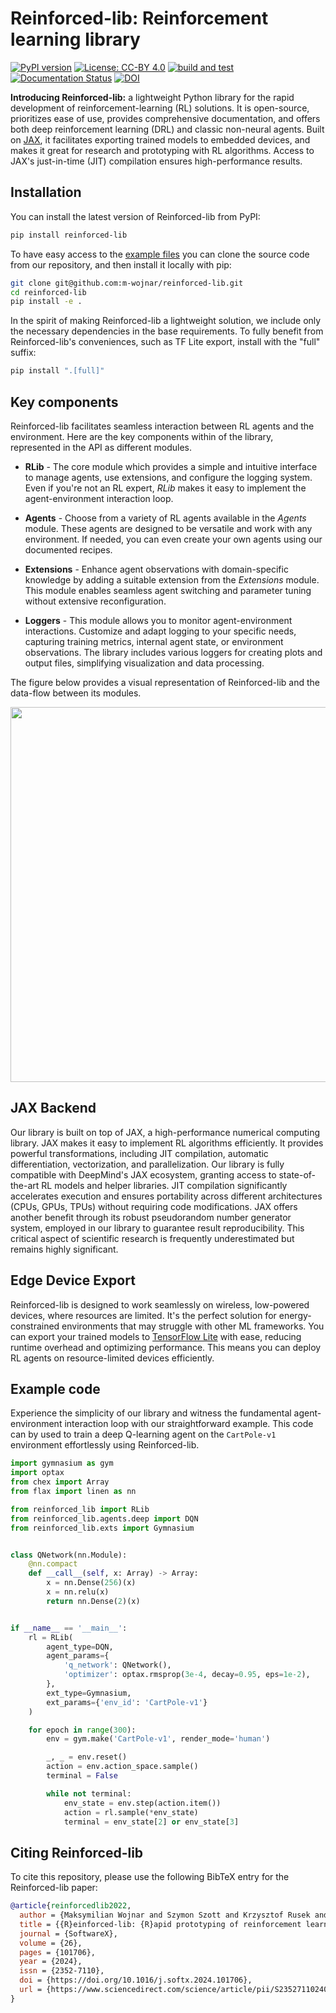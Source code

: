 # Reinforced-lib: Reinforcement learning library

[![PyPI version][pypi-badge]][pypi]
[![License: CC-BY 4.0][license-badge]][license]
[![build and test][tests-badge]][github-actions]
[![Documentation Status][rtd-badge]][documentation]
[![DOI](https://img.shields.io/badge/DOI-10.1016/j.softx.2024.101706-blue.svg)](https://doi.org/10.1016/j.softx.2024.101706)

[pypi-badge]: https://img.shields.io/pypi/v/reinforced-lib
[pypi]: https://pypi.org/project/reinforced-lib/
[license-badge]: https://img.shields.io/badge/Licenses-CC_BY_4.0-brightgreen
[license]: https://github.com/m-wojnar/reinforced-lib/blob/main/LICENSE
[tests-badge]: https://github.com/m-wojnar/reinforced-lib/actions/workflows/python-package.yml/badge.svg
[github-actions]: https://github.com/m-wojnar/reinforced-lib/actions
[rtd-badge]: https://readthedocs.org/projects/reinforced-lib/badge/?version=latest
[documentation]: https://reinforced-lib.readthedocs.io/en/latest/

**Introducing Reinforced-lib:** a lightweight Python library for the rapid development of reinforcement-learning (RL) 
solutions. It is open-source, prioritizes ease of use, provides comprehensive documentation, and offers both deep 
reinforcement learning (DRL) and classic non-neural agents. Built on [JAX](https://jax.readthedocs.io/en/latest/), 
it facilitates exporting trained models to embedded devices, and makes it great for research and prototyping with RL 
algorithms. Access to JAX's just-in-time (JIT) compilation ensures high-performance results.

## Installation

You can install the latest version of Reinforced-lib from PyPI:

```bash
pip install reinforced-lib
```

To have easy access to the [example files](https://github.com/m-wojnar/reinforced-lib/tree/main/examples)
you can clone the source code from our repository, and then install it locally with pip:

```bash
git clone git@github.com:m-wojnar/reinforced-lib.git
cd reinforced-lib
pip install -e .
```

In the spirit of making Reinforced-lib a lightweight solution, we include only the necessary dependencies in the base 
requirements. To fully benefit from Reinforced-lib's conveniences, such as TF Lite export, install with the "full" suffix:

```bash
pip install ".[full]"
```

## Key components

Reinforced-lib facilitates seamless interaction between RL agents and the environment. Here are the key components 
within of the library, represented in the API as different modules.

- **RLib** - The core module which provides a simple and intuitive interface to manage agents, use extensions, 
  and configure the logging system. Even if you're not an RL expert, *RLib* makes it easy to  implement the 
  agent-environment interaction loop.

- **Agents** - Choose from a variety of RL agents available in the *Agents* module. These agents are designed to be 
  versatile and work with any environment. If needed, you can even create your own agents using our documented recipes.

- **Extensions** - Enhance agent observations with domain-specific knowledge by adding a suitable extension from the 
  *Extensions* module. This module enables seamless agent switching and parameter tuning without extensive reconfiguration.

- **Loggers** - This module allows you to monitor agent-environment interactions. Customize and adapt logging to your 
  specific needs, capturing training metrics, internal agent state, or environment observations. The library includes 
  various loggers for creating plots and output files, simplifying visualization and data processing.

The figure below provides a visual representation of Reinforced-lib and the data-flow between its modules.

<img src="docs/resources/data-flow.png" width="600">

## JAX Backend

Our library is built on top of JAX, a high-performance numerical computing library. JAX makes it easy to implement 
RL algorithms efficiently. It provides powerful transformations, including JIT compilation, automatic differentiation, 
vectorization, and parallelization. Our library is fully compatible with DeepMind's JAX ecosystem, granting access to 
state-of-the-art RL models and helper libraries. JIT compilation significantly accelerates execution and ensures 
portability across different architectures (CPUs, GPUs, TPUs) without requiring code modifications. 
JAX offers another benefit through its robust pseudorandom number generator system, employed in our library to 
guarantee result reproducibility. This critical aspect of scientific research is frequently underestimated but 
remains highly significant.

## Edge Device Export

Reinforced-lib is designed to work seamlessly on wireless, low-powered devices, where resources are limited. It's the 
perfect solution for energy-constrained environments that may struggle with other ML frameworks. You can export your 
trained models to [TensorFlow Lite](https://www.tensorflow.org/lite) with ease, reducing runtime overhead and 
optimizing performance. This means you can deploy RL agents on resource-limited devices efficiently.

## Example code

Experience the simplicity of our library and witness the fundamental agent-environment interaction loop with our 
straightforward example. This code can by used to train a deep Q-learning agent on the `CartPole-v1` environment 
effortlessly using Reinforced-lib.

```python
import gymnasium as gym
import optax
from chex import Array
from flax import linen as nn

from reinforced_lib import RLib
from reinforced_lib.agents.deep import DQN
from reinforced_lib.exts import Gymnasium


class QNetwork(nn.Module):
    @nn.compact
    def __call__(self, x: Array) -> Array:
        x = nn.Dense(256)(x)
        x = nn.relu(x)
        return nn.Dense(2)(x)


if __name__ == '__main__':
    rl = RLib(
        agent_type=DQN,
        agent_params={
            'q_network': QNetwork(),
            'optimizer': optax.rmsprop(3e-4, decay=0.95, eps=1e-2),
        },
        ext_type=Gymnasium,
        ext_params={'env_id': 'CartPole-v1'}
    )

    for epoch in range(300):
        env = gym.make('CartPole-v1', render_mode='human')

        _, _ = env.reset()
        action = env.action_space.sample()
        terminal = False

        while not terminal:
            env_state = env.step(action.item())
            action = rl.sample(*env_state)
            terminal = env_state[2] or env_state[3]
```

## Citing Reinforced-lib

To cite this repository, please use the following BibTeX entry for the Reinforced-lib paper:

```bibtex
@article{reinforcedlib2022,
  author = {Maksymilian Wojnar and Szymon Szott and Krzysztof Rusek and Wojciech Ciezobka},
  title = {{R}einforced-lib: {R}apid prototyping of reinforcement learning solutions},
  journal = {SoftwareX},
  volume = {26},
  pages = {101706},
  year = {2024},
  issn = {2352-7110},
  doi = {https://doi.org/10.1016/j.softx.2024.101706},
  url = {https://www.sciencedirect.com/science/article/pii/S2352711024000773}
}
```
